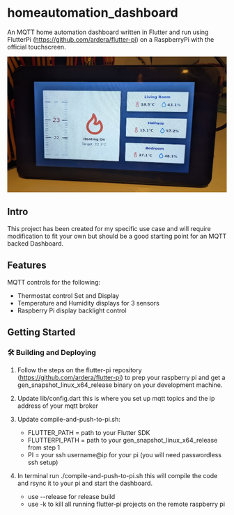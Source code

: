 # homeautomation_dashboard

An MQTT home automation dashboard written in Flutter and run using FlutterPi (https://github.com/ardera/flutter-pi) on a RaspberryPi with the official touchscreen.

![](.github/images/main_image.jpg)

## Intro

This project has been created for my specific use case and will require modification to fit your own but should be a good starting point for an MQTT backed Dashboard.

## Features

MQTT controls for the following:

  - Thermostat control Set and Display
  - Temperature and Humidity displays for 3 sensors
  - Raspberry Pi display backlight control

## Getting Started

### :hammer_and_wrench: Building and Deploying

1. Follow the steps on the flutter-pi repository (https://github.com/ardera/flutter-pi) to prep your raspberry pi and get a gen_snapshot_linux_x64_release binary on your development machine.

2. Update lib/config.dart this is where you set up mqtt topics and the ip address of your mqtt broker

3. Update compile-and-push-to-pi.sh:
    - FLUTTER_PATH = path to your Flutter SDK 
    - FLUTTERPI_PATH = path to your gen_snapshot_linux_x64_release from step 1
    - PI = your ssh username@ip for your pi (you will need passwordless ssh setup)

4. In terminal run ./compile-and-push-to-pi.sh this will compile the code and rsync it to your pi and start the dashboard.
    - use --release for release build
    - use -k to kill all running flutter-pi projects on the remote raspberry pi
